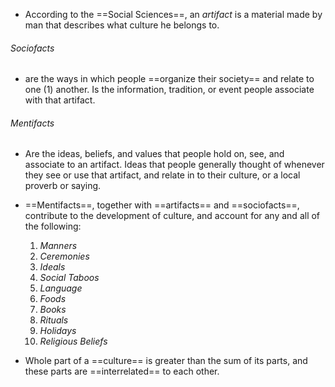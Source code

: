 - According to the ==Social Sciences==, an *artifact* is a material made by man that describes what culture he belongs to.

###### Sociofacts
- are the ways in which people ==organize their society== and relate to one (1) another. Is the information, tradition, or event people associate with that artifact.
###### Mentifacts
- Are the ideas, beliefs, and values that people hold on, see, and associate to an artifact. Ideas that people generally thought of whenever they see or use that artifact, and relate in to their culture, or a local proverb or saying.

- ==Mentifacts==, together with ==artifacts== and ==sociofacts==, contribute to the development of culture, and account for any and all of the following:
	1. *Manners*
	2. *Ceremonies*
	3. *Ideals*
	4. *Social Taboos*
	5. *Language*
	6. *Foods*
	7. *Books*
	8. *Rituals*
	9. *Holidays*
	10. *Religious Beliefs*
- Whole part of a ==culture== is greater than the sum of its parts, and these parts are ==interrelated== to each other.